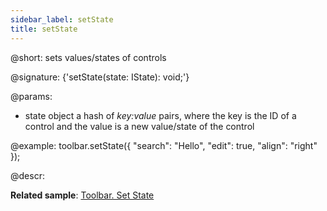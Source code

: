 ```yaml
---
sidebar_label: setState
title: setState
---          
```


@short: sets values/states of controls

@signature: {'setState(state: IState): void;'}

@params:
- state 		object			a hash of <i>key:value</i> pairs, where the key is the ID of a control and the value is a new value/state of the control

@example:
toolbar.setState({
    "search": "Hello",
    "edit": true,
    "align": "right"
});

@descr:

**Related sample**: [Toolbar. Set State](https://snippet.dhtmlx.com/h34uh1dr)

[comment]: # (@related: toolbar/common_methods.md#settinggetting-values-and-states)
